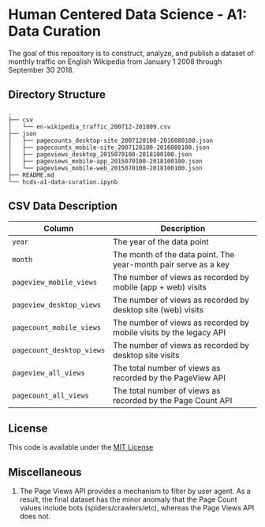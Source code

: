 # Human Centered Data Science - A1: Data Curation

The goal of this repository is to construct, analyze, and publish a dataset of monthly traffic on English Wikipedia from January 1 2008 through September 30 2018.

## Directory Structure

```
.
├── csv
│   └── en-wikipedia_traffic_200712-201809.csv
├── json
│   ├── pagecounts_desktop-site_2007120100-2016080100.json
│   ├── pagecounts_mobile-site_2007120100-2016080100.json
│   ├── pageviews_desktop_2015070100-2018100100.json
│   ├── pageviews_mobile-app_2015070100-2018100100.json
│   └── pageviews_mobile-web_2015070100-2018100100.json
├── README.md
└── hcds-a1-data-curation.ipynb  
```

## CSV Data Description

| Column | Description |
|--------|-------------|
| `year`   | The year of the data point |
| `month`  | The month of the data point. The year-month pair serve as a key |
| `pageview_mobile_views` | The number of views as recorded by mobile (app + web) visits |
| `pageview_desktop_views` | The number of views as recorded by desktop site (web) visits |
| `pagecount_mobile_views` | The number of views as recorded by mobile visits by the legacy API |
| `pagecount_desktop_views` | The number of views as recorded by desktop site visits |
| `pageview_all_views` | The total number of views as recorded by the PageView API |
| `pagecount_all_views` | The total number of views as recorded by the Page Count API |

## License

This code is available under the [MIT License](LICENSE)

## Miscellaneous

1. The Page Views API provides a mechanism to filter by user agent. As a result, the final dataset has the minor anomaly that the Page Count values include bots (spiders/crawlers/etc), whereas the Page Views API does not.
